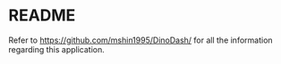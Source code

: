 # README

Refer to https://github.com/mshin1995/DinoDash/ for all the information regarding this application.
